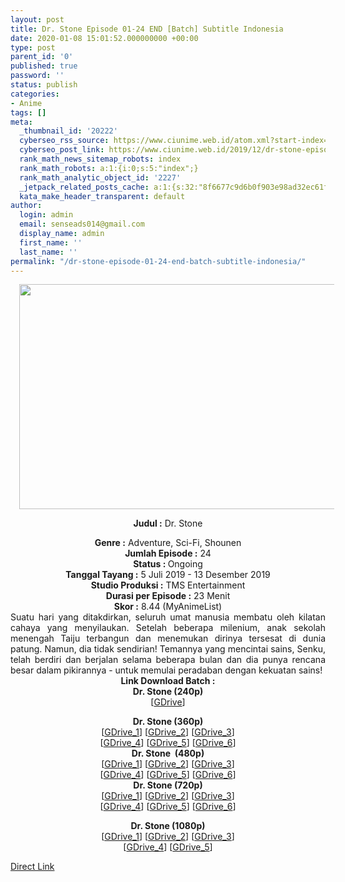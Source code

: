 ```yaml
---
layout: post
title: Dr. Stone Episode 01-24 END [Batch] Subtitle Indonesia
date: 2020-01-08 15:01:52.000000000 +00:00
type: post
parent_id: '0'
published: true
password: ''
status: publish
categories:
- Anime
tags: []
meta:
  _thumbnail_id: '20222'
  cyberseo_rss_source: https://www.ciunime.web.id/atom.xml?start-index=1351&max-results=150
  cyberseo_post_link: https://www.ciunime.web.id/2019/12/dr-stone-episode-01-24-end-batch.html
  rank_math_news_sitemap_robots: index
  rank_math_robots: a:1:{i:0;s:5:"index";}
  rank_math_analytic_object_id: '2227'
  _jetpack_related_posts_cache: a:1:{s:32:"8f6677c9d6b0f903e98ad32ec61f8deb";a:2:{s:7:"expires";i:1654999390;s:7:"payload";a:0:{}}}
  kata_make_header_transparent: default
author:
  login: admin
  email: senseads014@gmail.com
  display_name: admin
  first_name: ''
  last_name: ''
permalink: "/dr-stone-episode-01-24-end-batch-subtitle-indonesia/"
---
```

<div style="text-align: center;">
<div style="text-align: left;">
<div class="separator" style="clear: both; text-align: center;"><a href="https://1.bp.blogspot.com/-nKJyKBhA4p8/XR-ugqFGLvI/AAAAAAAAbDc/5RKXAdG9sRAUd3osp7GVT5HObx0Mot1fwCLcBGAs/s1600/Dr.%2BStone.jpg" imageanchor="1" style="margin-left: 1em; margin-right: 1em;"><img border="0" data-original-height="720" data-original-width="1280" height="360" src="{{ site.baseurl }}/assets/2020/01/Dr.%2BStone.jpg" width="640" /></a></div>
<p></div>
<p><b>Judul</b><b><b>&nbsp;</b>:</b>&nbsp;Dr. Stone</div>
<div style="text-align: center;"><b>Genre :</b>&nbsp;Adventure, Sci-Fi, Shounen</div>
<div style="text-align: center;"><b>Jumlah Episode :</b>&nbsp;24<br /><b>Status :&nbsp;</b>Ongoing<br /><b>Tanggal Tayang :</b>&nbsp;5 Juli 2019 - 13 Desember 2019<br /><b>Studio Produksi :</b>&nbsp;TMS Entertainment<br /><b>Durasi per Episode :</b>&nbsp;23 Menit</div>
<div style="text-align: center;"><b>Skor :</b>&nbsp;8.44 (MyAnimeList)</div>
<div style="text-align: center;"></div>
<div style="text-align: justify;">Suatu hari yang ditakdirkan, seluruh umat manusia membatu oleh kilatan cahaya yang menyilaukan. Setelah beberapa milenium, anak sekolah menengah Taiju terbangun dan menemukan dirinya tersesat di dunia patung. Namun, dia tidak sendirian! Temannya yang mencintai sains, Senku, telah berdiri dan berjalan selama beberapa bulan dan dia punya rencana besar dalam pikirannya - untuk memulai peradaban dengan kekuatan sains!</div>
<div style="text-align: justify;"></div>
<div style="text-align: justify;"></div>
<div style="text-align: center;">
<div style="text-align: center;"><b>Link Download Batch :</b></div>
<div style="text-align: center;">
<div style="text-align: center;"><b>Dr. Stone&nbsp;(240p)</b></div>
<div style="text-align: center;">[<a href="https://drive.google.com/uc?export=download&amp;id=1RiWE8hanxAiITr0adkgIOqm_foBfCcH8" target="_blank" rel="noopener">GDrive</a>]</p>
</div>
</div>
<div style="text-align: center;"><b>Dr. Stone&nbsp;(360p)</b></div>
<div style="text-align: center;">[<a href="https://drive.google.com/uc?export=download&amp;id=1ypuRQhP7cgnpaKYq7LL4O3dUHpWLNddv" target="_blank" rel="noopener">GDrive_1</a>] [<a href="https://drive.google.com/uc?id=16bkGYXA5Tl55LmHHAHSq-BzsBnGX5PHB" target="_blank" rel="noopener">GDrive_2</a>] [<a href="https://drive.google.com/uc?id=1i5RNFMaqJEybc4g4WBGmAejFLMZ327yM" target="_blank" rel="noopener">GDrive_3</a>]<br />[<a href="https://drive.google.com/uc?id=13iIglfpjmQ4Bb9Uc-gkhX78nCrfRl-11" target="_blank" rel="noopener">GDrive_4</a>] [<a href="https://drive.google.com/uc?id=1zlaIYQjmHPHoaey9e9reoGMl0Mp4zd9x" target="_blank" rel="noopener">GDrive_5</a>] [<a href="https://drive.google.com/uc?id=1y-o_XxGSY3Q_6Teq7J9lg4WdTt_bDEov" target="_blank" rel="noopener">GDrive_6</a>]</div>
<div style="text-align: center;"></div>
<div style="text-align: center;"><b>Dr. Stone&nbsp;&nbsp;(480p)</b><br />[<a href="https://drive.google.com/uc?export=download&amp;id=1vQzVx81beVeXC68s5Niahb21R_X_nxpO" target="_blank" rel="noopener">GDrive_1</a>] [<a href="https://drive.google.com/uc?id=10f8SnpQ6bqNEAn7Y_7fAU_KvOtSfavqW" target="_blank" rel="noopener">GDrive_2</a>] [<a href="https://drive.google.com/uc?id=1ntxb5kOTyFa_djRlUue8mYeZVcxqbac5" target="_blank" rel="noopener">GDrive_3</a>]<br />[<a href="https://drive.google.com/uc?id=17ooCz76A1VlgNbfuwp0NKq61kqnVX555" target="_blank" rel="noopener">GDrive_4</a>] [<a href="https://drive.google.com/uc?id=1WURW2doR1W15wZ0i7lbmXczvquKwT46O" target="_blank" rel="noopener">GDrive_5</a>] [<a href="https://drive.google.com/uc?id=1VsvlJKozm5a6yYiDpdg5eICkmt5i1r4F" target="_blank" rel="noopener">GDrive_6</a>]</div>
<div style="text-align: center;"><b>Dr. Stone&nbsp;(720p)</b><br />[<a href="https://drive.google.com/uc?export=download&amp;id=1U3g5McxGaNN9MfTHZdXOFr8Y4ZicfTL1" target="_blank" rel="noopener">GDrive_1</a>] [<a href="https://drive.google.com/uc?id=1Ua_xk2Ig6hxdaFcgU_Q7Ml9DMj8PU5QF" target="_blank" rel="noopener">GDrive_2</a>] [<a href="https://drive.google.com/uc?id=1T6EdSs1xxVTJHNwxfuUREdLrc6ATGAdy" target="_blank" rel="noopener">GDrive_3</a>]<br />[<a href="https://drive.google.com/uc?id=1X0iVmLl4ED1Pp5SkpQwGkLwWkkDtHay4" target="_blank" rel="noopener">GDrive_4</a>] [<a href="https://drive.google.com/uc?id=11NtJqSdwBKgKUMoaXfA5Pi0i3rXBH1QO" target="_blank" rel="noopener">GDrive_5</a>] [<a href="https://drive.google.com/uc?id=1yCXmTTibq8eNZ2nELByx2AA3R5PHOhUm" target="_blank" rel="noopener">GDrive_6</a>]</p>
<p><b>Dr. Stone&nbsp;(1080p)</b><br />[<a href="https://drive.google.com/uc?id=1O5Kg_Cba4aJLEK-Nb9Yt02ncki3T6G3S" target="_blank" rel="noopener">GDrive_1</a>] [<a href="https://drive.google.com/uc?id=1WPPyng_TNPq8ItBJpPfnIiAk9qBhDG-r" target="_blank" rel="noopener">GDrive_2</a>] [<a href="https://drive.google.com/uc?id=1XelMazmHJvKRiPbRw0ozv4DPWwzpLdvl" target="_blank" rel="noopener">GDrive_3</a>]<br />[<a href="https://drive.google.com/uc?id=1RWfcX2flZhCQyY0C6fBDj33YrKbRYTI7" target="_blank" rel="noopener">GDrive_4</a>] [<a href="https://drive.google.com/uc?id=1Zy2jOeX0uevGltCg8q0C5rzhAchGJbkF" target="_blank" rel="noopener">GDrive_5</a>]</div>
</div>
<link rel="stylesheet" href="https://cdnjs.cloudflare.com/ajax/libs/font-awesome/4.7.0/css/font-awesome.min.css" />
<div class="divbtn"> <a href="https://handymansurrender.com/fihup8buzv?key=94550f7ce39444073321dde3b8782f97" class="btn"><i class="fa fa-download"></i> Direct Link</a> </div>
